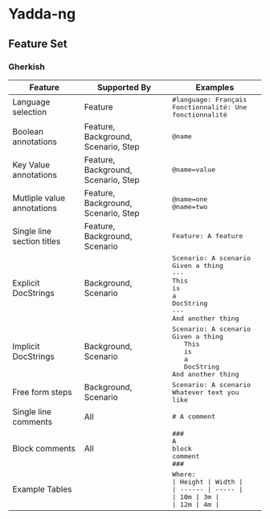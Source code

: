 # Yadda-ng

## Feature Set

### Gherkish

| Feature                    | Supported By                        | Examples                                                                                                                                                                                                                        |
| -------------------------- | ----------------------------------- | ------------------------------------------------------------------------------------------------------------------------------------------------------------------------------------------------------------------------------- |
| Language selection         | Feature                             | <span style="font-family: monospace;">#language: Français<br/>Fonctionnalité: Une fonctionnalité</span>                                                                                                                         |
| Boolean annotations        | Feature, Background, Scenario, Step | <span style="font-family: monospace;">@name</span>                                                                                                                                                                              |
| Key Value annotations      | Feature, Background, Scenario, Step | <span style="font-family: monospace;">@name=value</span>                                                                                                                                                                        |
| Mutliple value annotations | Feature, Background, Scenario, Step | <span style="font-family: monospace;">@name=one</br>@name=two</span>                                                                                                                                                            |
| Single line section titles | Feature, Background, Scenario       | <span style="font-family: monospace;">Feature: A feature<br/></span>                                                                                                                                                            |
| Explicit DocStrings        | Background, Scenario                | <span style="font-family: monospace;">Scenario: A scenario<br/>Given a thing<br/>---<br/>This<br/>is<br/>a<br/>DocString<br/>---<br/>And another thing</span>                                                                   |
| Implicit DocStrings        | Background, Scenario                | <span style="font-family: monospace;">Scenario: A scenario<br/>Given a thing<br/>&nbsp;&nbsp;&nbsp;This<br/>&nbsp;&nbsp;&nbsp;is<br/>&nbsp;&nbsp;&nbsp;a<br/>&nbsp;&nbsp;&nbsp;DocString<br/>And another thing</span>           |
| Free form steps            | Background, Scenario                | <span style="font-family: monospace;">Scenario: A scenario<br/>Whatever text you like</span>                                                                                                                                    |
| Single line comments       | All                                 | <span style="font-family: monospace;">\# A comment</span>                                                                                                                                                                       |
| Block comments             | All                                 | <span style="font-family: monospace;">\#\#\#<br/>A<br/>block<br/>comment<br/>\#\#\#</span>                                                                                                                                      |
| Example Tables             |                                     | <span style="font-family: monospace;">Where:<br/>\|&nbsp;Height&nbsp;\|&nbsp;Width&nbsp;\|<br/>\|&nbsp;------&nbsp;\|&nbsp;-----&nbsp;\|<br/>\|&nbsp;10m&nbsp;\|&nbsp;3m&nbsp;\|<br/>\|&nbsp;12m&nbsp;\|&nbsp;4m&nbsp;\|</span> |
